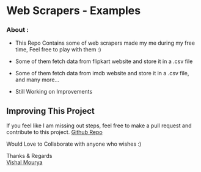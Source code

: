 # Web Scrapers - Examples

### About :

- This Repo Contains some of web scrapers made my me during my free time, Feel free to play with them :)

- Some of them fetch data from flipkart website and store it in a .csv file

- Some of them fetch data from imdb website and store it in a .csv file, and many more...

- Still Working on Improvements


## Improving This Project

If you feel like I am missing out steps, feel free to make a pull request and contribute to this project. [Github Repo](https://github.com/vishal-mourya/fetching-website-data)

Would Love to Collaborate with anyone who wishes :)

Thanks & Regards <br>
[Vishal Mourya](https://www.linkedin.com/in/vishal-mourya-a4245b18b/)
